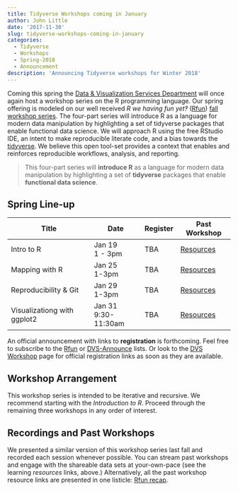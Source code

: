 ```yaml
---
title: Tidyverse Workshops coming in January
author: John Little
date: '2017-11-30'
slug: tidyverse-workshops-coming-in-january
categories:
  - Tidyverse
  - Workshops
  - Spring-2018
  - Announcement
description: 'Announcing Tidyverse workshops for Winter 2018'
---
```

Coming this spring the [Data & Visualization Services Department](https://library.duke.edu/data) will once again host a workshop series on the R programming language.  Our spring offering is modeled on our well received *R we having fun yet‽* ([Rfun](https://rfun.library.duke.edu/)) [fall workshop series](https://rfun.netlify.com/2017/11/06/fall-2017-r-workshops/).   The four-part series will introduce R as a language for modern data manipulation by highlighting a set of tidyverse packages that enable functional data science. We will approach R using the free RStudio IDE, an intent to make reproducible literate code, and a bias towards the [tidyverse](https://tidyverse.org).  We believe this open tool-set provides a context that enables and reinforces reproducible workflows, analysis, and reporting.

> This four-part series will **introduce R** as a language for modern data manipulation by highlighting a set of **tidyverse** packages that enable **functional data science**. 

## Spring Line-up

Title | Date| Register | Past Workshop 
--- | --- | --- | ---
Intro to R | Jan 19 <br> 1 - 3pm| TBA | [Resources](https://rfun.netlify.com/2017/09/12/introduction-to-r-workshop-fall-2017/) 
Mapping with R | Jan 25<br>1-3pm | TBA | [Resources](https://rfun.netlify.com/2017/10/03/mapping-with-r-workshop-fall-2017/)
Reproducibility & Git | Jan 29<br>1-3pm | TBA | [Resources](https://rfun.netlify.com/2017/09/18/reproducibility-data-management-git-and-rstudio-workshop-fall-2017/) 
Visualizationg with ggplot2 | Jan 31<br>9:30-11:30am | TBA |  [Resources](https://rfun.netlify.com/2017/09/26/visualization-in-r-using-ggplot2-workshop-fall-2017/)

An official announcement with links to **registration** is forthcoming.  Feel free to subscribe to the [Rfun](https://lists.duke.edu/sympa/info/rfun) or [DVS-Announce](https://lists.duke.edu/sympa/info/dvs-announce) lists.  Or look to the [DVS Workshop](https://library.duke.edu/data/news) page for official registration links as soon as they are available.

## Workshop Arrangement

This workshop series is intended to be iterative and recursive.  We recommend starting with the *Introduction to R*.  Proceed through the remaining three workshops in any order of interest.  

## Recordings and Past Workshops
We presented a similar version of this workshop series last fall and recorded each session whenever possible.  You can stream past workshops and engage with the shareable data sets at your-own-pace (see the learning *resources* links, above.)  Alternatively, all the past workshop resource links are presented in one listicle:  [Rfun recap](/2017/09/26/visualization-in-r-using-ggplot2-workshop-fall-2017/).